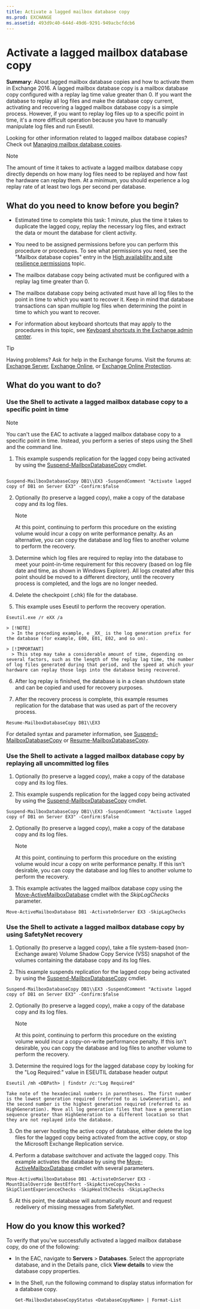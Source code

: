 ```yaml
---
title: Activate a lagged mailbox database copy
ms.prod: EXCHANGE
ms.assetid: 493d9c40-644d-49d6-9291-949acbcfdcb6
---
```



# Activate a lagged mailbox database copy
 **Summary**: About lagged mailbox database copies and how to activate them in Exchange 2016.
A lagged mailbox database copy is a mailbox database copy configured with a replay lag time value greater than 0. If you want the database to replay all log files and make the database copy current, activating and recovering a lagged mailbox database copy is a simple process. However, if you want to replay log files up to a specific point in time, it's a more difficult operation because you have to manually manipulate log files and run Eseutil.
  
    
    

Looking for other information related to lagged mailbox database copies? Check out  [Managing mailbox database copies](http://technet.microsoft.com/library/06df16b4-f209-4d3a-8c68-0805c745f9b2.aspx).
> [!NOTE]
> The amount of time it takes to activate a lagged mailbox database copy directly depends on how many log files need to be replayed and how fast the hardware can replay them. At a minimum, you should experience a log replay rate of at least two logs per second per database. 
  
    
    


## What do you need to know before you begin?


- Estimated time to complete this task: 1 minute, plus the time it takes to duplicate the lagged copy, replay the necessary log files, and extract the data or mount the database for client activity.
    
  
- You need to be assigned permissions before you can perform this procedure or procedures. To see what permissions you need, see the "Mailbox database copies" entry in the  [High availability and site resilience permissions](high-availability-and-site-resilience-permissions.md) topic.
    
  
- The mailbox database copy being activated must be configured with a replay lag time greater than 0.
    
  
- The mailbox database copy being activated must have all log files to the point in time to which you want to recover it. Keep in mind that database transactions can span multiple log files when determining the point in time to which you want to recover.
    
  
- For information about keyboard shortcuts that may apply to the procedures in this topic, see  [Keyboard shortcuts in the Exchange admin center](keyboard-shortcuts-in-the-exchange-admin-center.md).
    
  

> [!TIP]
> Having problems? Ask for help in the Exchange forums. Visit the forums at:  [Exchange Server](https://go.microsoft.com/fwlink/p/?linkId=60612),  [Exchange Online](https://go.microsoft.com/fwlink/p/?linkId=267542), or  [Exchange Online Protection](https://go.microsoft.com/fwlink/p/?linkId=285351). 
  
    
    


## What do you want to do?


  
    
    

### Use the Shell to activate a lagged mailbox database copy to a specific point in time


> [!NOTE]
> You can't use the EAC to activate a lagged mailbox database copy to a specific point in time. Instead, you perform a series of steps using the Shell and the command line. 
  
    
    


1. This example suspends replication for the lagged copy being activated by using the  [Suspend-MailboxDatabaseCopy](http://technet.microsoft.com/library/b6e03402-706e-40c6-b392-92e3da21b5c0.aspx) cmdlet.
    
  ```
  
Suspend-MailboxDatabaseCopy DB1\\EX3 -SuspendComment "Activate lagged copy of DB1 on Server EX3" -Confirm:$false
  ```

2. Optionally (to preserve a lagged copy), make a copy of the database copy and its log files.
    
    > [!NOTE]
      > At this point, continuing to perform this procedure on the existing volume would incur a copy on write performance penalty. As an alternative, you can copy the database and log files to another volume to perform the recovery. 
3. Determine which log files are required to replay into the database to meet your point-in-time requirement for this recovery (based on log file date and time, as shown in Windows Explorer). All logs created after this point should be moved to a different directory, until the recovery process is completed, and the logs are no longer needed.
    
  
4. Delete the checkpoint (.chk) file for the database.
    
  
5. This example uses Eseutil to perform the recovery operation.
    
  ```
  Eseutil.exe /r eXX /a
  ```


    > [!NOTE]
      > In the preceding example, e _XX_ is the log generation prefix for the database (for example, E00, E01, E02, and so on).

    > [!IMPORTANT]
      > This step may take a considerable amount of time, depending on several factors, such as the length of the replay lag time, the number of log files generated during that period, and the speed at which your hardware can replay those logs into the database being recovered. 
6. After log replay is finished, the database is in a clean shutdown state and can be copied and used for recovery purposes.
    
  
7. After the recovery process is complete, this example resumes replication for the database that was used as part of the recovery process.
    
  ```
  Resume-MailboxDatabaseCopy DB1\\EX3
  ```

For detailed syntax and parameter information, see  [Suspend-MailboxDatabaseCopy](http://technet.microsoft.com/library/b6e03402-706e-40c6-b392-92e3da21b5c0.aspx) or [Resume-MailboxDatabaseCopy](http://technet.microsoft.com/library/3d90b006-9914-415b-9a1f-730bd91c8548.aspx).
  
    
    

### Use the Shell to activate a lagged mailbox database copy by replaying all uncommitted log files


1. Optionally (to preserve a lagged copy), make a copy of the database copy and its log files.
    
1. This example suspends replication for the lagged copy being activated by using the  [Suspend-MailboxDatabaseCopy](http://technet.microsoft.com/library/b6e03402-706e-40c6-b392-92e3da21b5c0.aspx) cmdlet.
    
  ```
  Suspend-MailboxDatabaseCopy DB1\\EX3 -SuspendComment "Activate lagged copy of DB1 on Server EX3" -Confirm:$false
  ```

2. Optionally (to preserve a lagged copy), make a copy of the database copy and its log files.
    
    > [!NOTE]
      > At this point, continuing to perform this procedure on the existing volume would incur a copy on write performance penalty. If this isn't desirable, you can copy the database and log files to another volume to perform the recovery. 
2. This example activates the lagged mailbox database copy using the  [Move-ActiveMailboxDatabase](http://technet.microsoft.com/library/755d1ecb-95d1-45e3-9a21-56df9f196f37.aspx) cmdlet with the _SkipLagChecks_ parameter.
    
  ```
  Move-ActiveMailboxDatabase DB1 -ActivateOnServer EX3 -SkipLagChecks
  ```


### Use the Shell to activate a lagged mailbox database copy by using SafetyNet recovery


1. Optionally (to preserve a lagged copy), take a file system-based (non-Exchange aware) Volume Shadow Copy Service (VSS) snapshot of the volumes containing the database copy and its log files.
    
1. This example suspends replication for the lagged copy being activated by using the  [Suspend-MailboxDatabaseCopy](http://technet.microsoft.com/library/b6e03402-706e-40c6-b392-92e3da21b5c0.aspx) cmdlet.
    
  ```
  Suspend-MailboxDatabaseCopy DB1\\EX3 -SuspendComment "Activate lagged copy of DB1 on Server EX3" -Confirm:$false
  ```

2. Optionally (to preserve a lagged copy), make a copy of the database copy and its log files.
    
    > [!NOTE]
      > At this point, continuing to perform this procedure on the existing volume would incur a copy-on-write performance penalty. If this isn't desirable, you can copy the database and log files to another volume to perform the recovery. 
2. Determine the required logs for the lagged database copy by looking for the "Log Required:" value in ESEUTIL database header output
    
  ```
  Eseutil /mh <DBPath> | findstr /c:"Log Required"
  ```


    Take note of the hexadecimal numbers in parentheses. The first number is the lowest generation required (referred to as LowGeneration), and the second number is the highest generation required (referred to as HighGeneration). Move all log generation files that have a generation sequence greater than HighGeneration to a different location so that they are not replayed into the database.
    
  
3. On the server hosting the active copy of database, either delete the log files for the lagged copy being activated from the active copy, or stop the Microsoft Exchange Replication service.
    
  
4. Perform a database switchover and activate the lagged copy. This example activates the database by using the  [Move-ActiveMailboxDatabase](http://technet.microsoft.com/library/755d1ecb-95d1-45e3-9a21-56df9f196f37.aspx) cmdlet with several parameters.
    
  ```
  Move-ActiveMailboxDatabase DB1 -ActivateOnServer EX3 -MountDialOverride BestEffort -SkipActiveCopyChecks -SkipClientExperienceChecks -SkipHealthChecks -SkipLagChecks
  ```

5. At this point, the database will automatically mount and request redelivery of missing messages from SafetyNet.
    
  

## How do you know this worked?

To verify that you've successfully activated a lagged mailbox database copy, do one of the following:
  
    
    

- In the EAC, navigate to **Servers** > **Databases**. Select the appropriate database, and in the Details pane, click **View details** to view the database copy properties.
    
  
- In the Shell, run the following command to display status information for a database copy.
    
  ```
  Get-MailboxDatabaseCopyStatus <DatabaseCopyName> | Format-List
  ```


